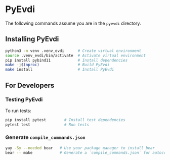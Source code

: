 # PyEvdi

The following commands assume you are in the `pyevdi` directory.

## Installing PyEvdi

```bash
python3 -m venv .venv_evdi      # Create virtual environment
source .venv_evdi/bin/activate  # Activate virtual environment
pip install pybind11            # Install dependencies
make -j$(nproc)                 # Build PyEvdi
make install                    # Install PyEvdi
```

## For Developers

### Testing PyEvdi

To run tests:
```bash
pip install pytest        # Install test dependencies
pytest test               # Run tests
```

### Generate `compile_commands.json`

```bash
yay -Sy --needed bear   # Use your package manager to install bear
bear -- make            # Generate a `compile_commands.json` for autocompletion
```

